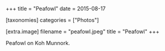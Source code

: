 +++
title = "Peafowl"
date = 2015-08-17

[taxonomies]
categories = ["Photos"]

[extra.image]
filename = "peafowl.jpeg"
title = "Peafowl"
+++

Peafowl on Koh Munnork.
